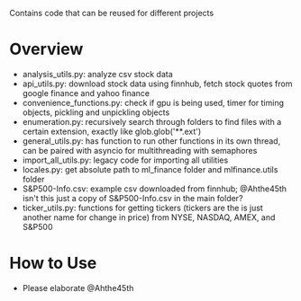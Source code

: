 Contains code that can be reused for different projects


# Overview
 - analysis_utils.py: analyze csv stock data
 - api_utils.py: download stock data using finnhub, fetch stock quotes from google finance and yahoo finance
 - convenience_functions.py: check if gpu is being used, timer for timing objects, pickling and unpickling objects
 - enumeration.py: recursively search through folders to find files with a certain extension, exactly like glob.glob('**.ext')
 - general_utils.py: has function to run other functions in its own thread, can be paired with asyncio for multithreading with semaphores
 - import_all_utils.py: legacy code for importing all utilities
 - locales.py: get absolute path to ml_finance folder and mlfinance.utils folder
 - S&P500-Info.csv: example csv downloaded from finnhub; @Ahthe45th isn't this just a copy of S&P500-Info.csv in the main folder?
 - ticker_utils.py: functions for getting tickers (tickers are the is just another name for change in price) from NYSE, NASDAQ, AMEX, and S&P500

# How to Use
- Please elaborate @Ahthe45th

